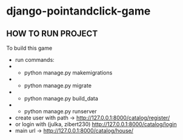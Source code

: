 # django-pointandclick-game
## HOW TO RUN PROJECT
To build this game
+ run commands: 
+ + python manage.py makemigrations
+ + python manage.py migrate
+ + python manage.py build_data
+ + python manage.py runserver
+ create user with path  ->   http://127.0.0.1:8000/catalog/register/
+ or login with (julka, zibert230)   http://127.0.0.1:8000/catalog/login
+ main url -> http://127.0.0.1:8000/catalog/house/
